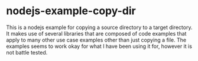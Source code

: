 # nodejs-example-copy-dir

This is a nodejs example for copying a source directory to a target directory. It makes use of several libraries that are composed of code examples that apply to many other use case examples other than just copying a file. The examples seems to work okay for what I have been using it for, however it is not battle tested.